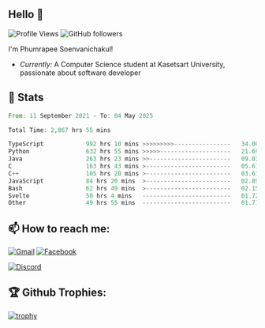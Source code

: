 
<h2>Hello 👋</h2> 

![Profile Views](https://komarev.com/ghpvc/?username=Homiez09&label=Profile%20views&color=0e75b6&style=flat)
![GitHub followers](https://img.shields.io/github/followers/HomieZ09.svg?style=social&label=Follow)


I'm Phumrapee Soenvanichakul!

- <i>Currently:</i> A Computer Science student at Kasetsart University, passionate about software developer

<h2>👀 Stats</h2>

<!--START_SECTION:waka-->

```rust
From: 11 September 2021 - To: 04 May 2025

Total Time: 2,867 hrs 55 mins

TypeScript            992 hrs 10 mins >>>>>>>>>----------------   34.00 %
Python                632 hrs 55 mins >>>>>--------------------   21.69 %
Java                  263 hrs 23 mins >>-----------------------   09.03 %
C                     163 hrs 43 mins >------------------------   05.61 %
C++                   105 hrs 20 mins >------------------------   03.61 %
JavaScript            84 hrs 20 mins  >------------------------   02.89 %
Bash                  62 hrs 49 mins  >------------------------   02.15 %
Svelte                50 hrs 4 mins   -------------------------   01.72 %
Other                 49 hrs 55 mins  -------------------------   01.71 %
```

<!--END_SECTION:waka-->

<h2>📫 How to reach me:</h2>

<a href="mailto:phumrapeesoen1@gmail.com">![Gmail](https://img.shields.io/badge/Gmail-D14836?style=for-the-badge&logo=gmail&logoColor=white)</a> 
<a href="https://web.facebook.com/phumrapee.soenvanichakul.3/">![Facebook](https://img.shields.io/badge/Facebook-4267B2?style=for-the-badge&logo=facebook&logoColor=white)</a>

<a href="https://discord.gg/EWnAEUtFVm">![Discord](https://discord.c99.nl/widget/theme-1/297740667784921089.png)</a> 

<h2>🏆 Github Trophies:</h2>

[![trophy](https://github-profile-trophy.vercel.app/?username=Homiez09&theme=discord&row=1)](https://github.com/ryo-ma/github-profile-trophy)
